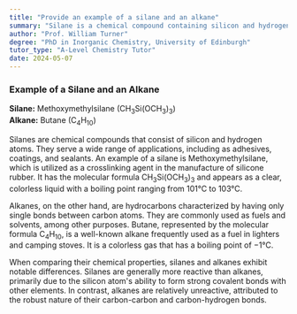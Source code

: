 ```yaml
---
title: "Provide an example of a silane and an alkane"
summary: "Silane is a chemical compound containing silicon and hydrogen, while alkane is a saturated hydrocarbon composed solely of carbon and hydrogen. Both are important in various chemical applications."
author: "Prof. William Turner"
degree: "PhD in Inorganic Chemistry, University of Edinburgh"
tutor_type: "A-Level Chemistry Tutor"
date: 2024-05-07
---
```


### Example of a Silane and an Alkane

**Silane:** Methoxymethylsilane $(\text{CH}_3\text{Si(OCH}_3\text{)}_3)$  
**Alkane:** Butane $(\text{C}_4\text{H}_{10})$

Silanes are chemical compounds that consist of silicon and hydrogen atoms. They serve a wide range of applications, including as adhesives, coatings, and sealants. An example of a silane is Methoxymethylsilane, which is utilized as a crosslinking agent in the manufacture of silicone rubber. It has the molecular formula $\text{CH}_3\text{Si(OCH}_3\text{)}_3$ and appears as a clear, colorless liquid with a boiling point ranging from $101\text{°C}$ to $103\text{°C}$.

Alkanes, on the other hand, are hydrocarbons characterized by having only single bonds between carbon atoms. They are commonly used as fuels and solvents, among other purposes. Butane, represented by the molecular formula $\text{C}_4\text{H}_{10}$, is a well-known alkane frequently used as a fuel in lighters and camping stoves. It is a colorless gas that has a boiling point of $-1\text{°C}$.

When comparing their chemical properties, silanes and alkanes exhibit notable differences. Silanes are generally more reactive than alkanes, primarily due to the silicon atom's ability to form strong covalent bonds with other elements. In contrast, alkanes are relatively unreactive, attributed to the robust nature of their carbon-carbon and carbon-hydrogen bonds.
    